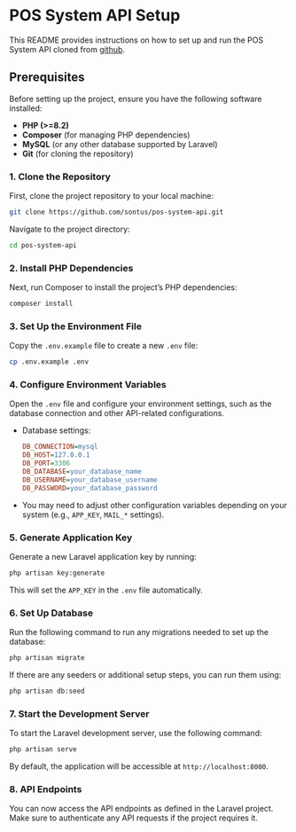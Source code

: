 # POS System API Setup

This README provides instructions on how to set up and run the POS System API cloned from [github](https://github.com/sontus/pos-system-api.git).

## Prerequisites

Before setting up the project, ensure you have the following software installed:

- **PHP (>=8.2)**
- **Composer** (for managing PHP dependencies)
- **MySQL** (or any other database supported by Laravel)
- **Git** (for cloning the repository)

### 1. Clone the Repository

First, clone the project repository to your local machine:

```bash
git clone https://github.com/sontus/pos-system-api.git
```

Navigate to the project directory:

```bash
cd pos-system-api
```

### 2. Install PHP Dependencies

Next, run Composer to install the project’s PHP dependencies:

```bash
composer install
```

### 3. Set Up the Environment File

Copy the `.env.example` file to create a new `.env` file:

```bash
cp .env.example .env
```

### 4. Configure Environment Variables

Open the `.env` file and configure your environment settings, such as the database connection and other API-related configurations.

- Database settings:
  ```ini
  DB_CONNECTION=mysql
  DB_HOST=127.0.0.1
  DB_PORT=3306
  DB_DATABASE=your_database_name
  DB_USERNAME=your_database_username
  DB_PASSWORD=your_database_password
  ```

- You may need to adjust other configuration variables depending on your system (e.g., `APP_KEY`, `MAIL_*` settings).

### 5. Generate Application Key

Generate a new Laravel application key by running:

```bash
php artisan key:generate
```

This will set the `APP_KEY` in the `.env` file automatically.

### 6. Set Up Database

Run the following command to run any migrations needed to set up the database:

```bash
php artisan migrate
```

If there are any seeders or additional setup steps, you can run them using:

```bash
php artisan db:seed
```

### 7. Start the Development Server

To start the Laravel development server, use the following command:

```bash
php artisan serve
```

By default, the application will be accessible at `http://localhost:8000`.

### 8. API Endpoints

You can now access the API endpoints as defined in the Laravel project. Make sure to authenticate any API requests if the project requires it.


